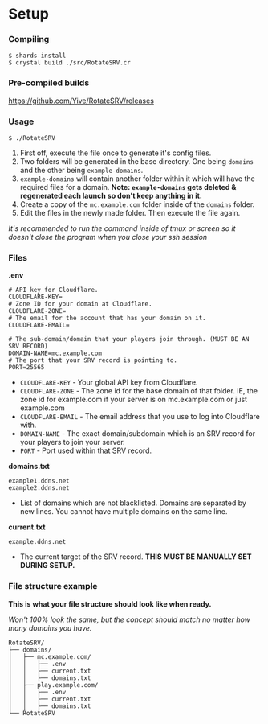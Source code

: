 # Setup

### Compiling

```
$ shards install
$ crystal build ./src/RotateSRV.cr
```

### Pre-compiled builds
https://github.com/Yive/RotateSRV/releases

### Usage
```
$ ./RotateSRV
```
1. First off, execute the file once to generate it's config files.
2. Two folders will be generated in the base directory. One being `domains` and the other being `example-domains`.
3. `example-domains` will contain another folder within it which will have the required files for a domain.
**Note: `example-domains` gets deleted & regenerated each launch so don't keep anything in it.**
4. Create a copy of the `mc.example.com` folder inside of the `domains` folder.
5. Edit the files in the newly made folder. Then execute the file again.

_It's recommended to run the command inside of tmux or screen so it doesn't close the program when you close your ssh session_

### Files

**.env**
```
# API key for Cloudflare.
CLOUDFLARE-KEY=
# Zone ID for your domain at Cloudflare.
CLOUDFLARE-ZONE=
# The email for the account that has your domain on it.
CLOUDFLARE-EMAIL=

# The sub-domain/domain that your players join through. (MUST BE AN SRV RECORD)
DOMAIN-NAME=mc.example.com
# The port that your SRV record is pointing to.
PORT=25565
```
- `CLOUDFLARE-KEY` - Your global API key from Cloudflare.
- `CLOUDFLARE-ZONE` - The zone id for the base domain of that folder. IE, the zone id for example.com if your server is on mc.example.com or just example.com
- `CLOUDFLARE-EMAIL` - The email address that you use to log into Cloudflare with.
- `DOMAIN-NAME` - The exact domain/subdomain which is an SRV record for your players to join your server.
- `PORT` - Port used within that SRV record.

**domains.txt**
```
example1.ddns.net
example2.ddns.net
```
- List of domains which are not blacklisted. Domains are separated by new lines. You cannot have multiple domains on the same line.

**current.txt**
```
example.ddns.net
```
- The current target of the SRV record. **THIS MUST BE MANUALLY SET DURING SETUP.**

### File structure example
**This is what your file structure should look like when ready.**

_Won't 100% look the same, but the concept should match no matter how many domains you have._
```
RotateSRV/
├── domains/
│   ├── mc.example.com/
│   │   ├── .env
│   │   ├── current.txt
│   │   ├── domains.txt
│   ├── play.example.com/
│   │   ├── .env
│   │   ├── current.txt
│   │   ├── domains.txt
└── RotateSRV
```